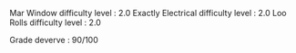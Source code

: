Mar Window  		difficulty level : 2.0
Exactly Electrical	difficulty level : 2.0
Loo Rolls		difficulty level : 2.0

Grade deverve : 90/100